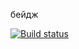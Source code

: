 бейдж

[![Build status](https://ci.appveyor.com/api/projects/status/sc92ar7t7unhnlaq/branch/main?svg=true)](https://ci.appveyor.com/project/DinckyBu/autojavaqahomework4-pqmeu/branch/main)

